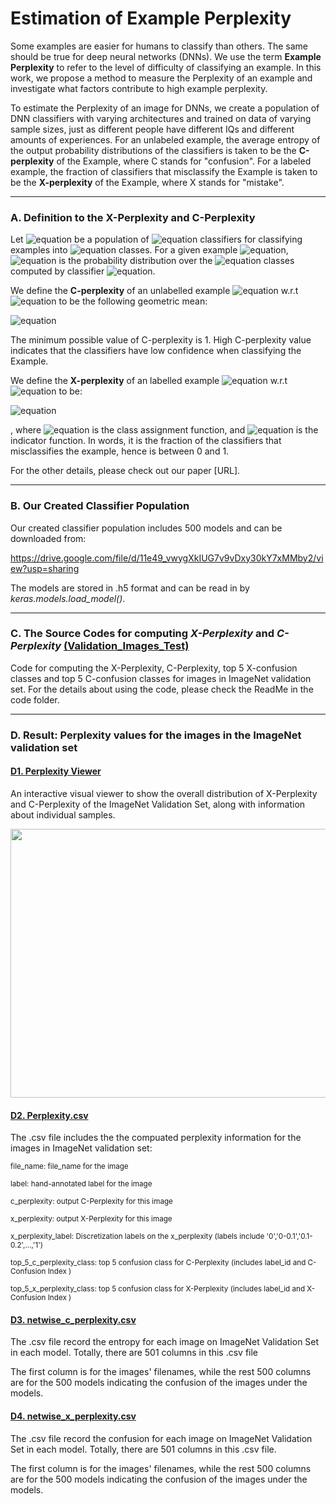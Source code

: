 # Estimation of Example Perplexity

Some examples are easier for humans to classify than others. The same should be true for deep neural networks (DNNs). We use the term **Example Perplexity** to refer to the level of difficulty of classifying an example. In this work, we propose a method to measure the Perplexity of an example and investigate what factors contribute to high example perplexity.

To estimate the Perplexity of an image for DNNs, we create a population of DNN classifiers with varying architectures and trained on data of varying sample sizes, just as different people have different IQs and different amounts of experiences. For an unlabeled example, the average entropy of the output probability distributions of the classifiers is taken to be the **C-perplexity** of the Example, where C stands for "confusion". For a labeled example, the fraction of classifiers that misclassify the Example is taken to be the **X-perplexity** of the Example, where X stands for "mistake".


-----------------------------------------------------------------------------------------------------------------------
### A. Definition to the X-Perplexity and C-Perplexity

Let ![equation](https://latex.codecogs.com/svg.image?\mathit{C})  be a population of ![equation](https://latex.codecogs.com/svg.image?N) classifiers for classifying examples into ![equation](https://latex.codecogs.com/svg.image?M) classes. For a given example ![equation](https://latex.codecogs.com/svg.image?\mathbf{x}), ![equation](https://latex.codecogs.com/svg.image?\small&space;P_i(y|\mathbf{x})) is the probability distribution over the ![equation](https://latex.codecogs.com/svg.image?M) classes computed by classifier ![equation](https://latex.codecogs.com/svg.image?i).  

We define the **C-perplexity**  of an unlabelled example ![equation](https://latex.codecogs.com/svg.image?\mathbf{x}) w.r.t ![equation](https://latex.codecogs.com/svg.image?\mathit{C}) to be the following geometric mean:

![equation](https://latex.codecogs.com/svg.image?\large&space;\Phi_{C}(\mathbf{x})&space;=&space;&space;[\prod_{i=1}^N&space;2^{&space;H(P_i(y|\mathbf{x}))}]^{\frac{1}{N}})
 
The minimum possible value of C-perplexity is 1. High C-perplexity value indicates that the classifiers have low confidence when classifying the Example.
 
We define the **X-perplexity** of an labelled example ![equation](https://latex.codecogs.com/svg.image?(\mathbf{x},&space;y)) w.r.t ![equation](https://latex.codecogs.com/svg.image?\mathit{C}) to be:

![equation](https://latex.codecogs.com/svg.image?\large&space;\Phi_{X}(\mathbf{x})&space;=&space;\frac{1}{N}&space;\sum_{i=1}^N&space;\mathbf{1}(C_i(\mathbf{x})&space;\neq&space;y))

, where
![equation](https://latex.codecogs.com/svg.image?\small&space;C_i(\mathbf{x})&space;=&space;\arg&space;\max_{y}&space;P_i(y|\mathbf{x})) is the class assignment function,  and ![equation](https://latex.codecogs.com/svg.image?\mathbf{1}) is the indicator function.  In words, it is the fraction of the classifiers that misclassifies the example, hence is between 0 and 1.

For the other details, please check out our paper [URL].

-----------------------------------------------------------------------------------------------------------------------

### B. Our Created Classifier Population

Our created classifier population includes 500 models and can be downloaded from:

https://drive.google.com/file/d/11e49_vwygXkIUG7v9vDxy30kY7xMMby2/view?usp=sharing

The models are stored in .h5 format and can be read in by *keras.models.load_model()*.

-----------------------------------------------------------------------------------------------------------------------

### C. The Source Codes for computing *X-Perplexity* and *C-Perplexity* [(Validation_Images_Test)](https://github.com/vaynexie/Example-Perplexity/tree/main/Validation_Images_Test)

Code for computing the X-Perplexity, C-Perplexity, top 5 X-confusion classes and top 5 C-confusion classes for images in ImageNet validation set. For the details about using the code, please check the ReadMe in the code folder.




-----------------------------------------------------------------------------------------------------------------------
### D. Result: Perplexity values for the images in the ImageNet validation set

#### [D1. Perplexity Viewer](http://xai.cse.ust.hk:5000/site/index.html) 
An interactive visual viewer to show the overall distribution of X-Perplexity and C-Perplexity of the ImageNet Validation Set, along with information about individual samples.

<img src="https://user-images.githubusercontent.com/69588181/113534528-72898d80-957d-11eb-8d02-fd0855891d25.png" height="430" width="600">


#### [D2. Perplexity.csv](https://github.com/vaynexie/Example-Perplexity/blob/main/perplexity.csv)

The .csv file includes the the compuated perplexity information for the images in ImageNet validation set:

<sub>file_name: file_name for the image</sub>

<sub>label: hand-annotated label for the image</sub>

<sub>c_perplexity: output C-Perplexity for this image</sub>

<sub>x_perplexity: output X-Perplexity for this image</sub>

<sub>x_perplexity_label: Discretization labels on the x_perplexity (labels include '0','0-0.1','0.1-0.2',...,'1')</sub>

<sub>top_5_c_perplexity_class: top 5 confusion class for C-Perplexity (includes label_id and C-Confusion Index )</sub>

<sub>top_5_x_perplexity_class: top 5 confusion class for X-Perplexity (includes label_id and X-Confusion Index )</sub>


#### [D3. netwise_c_perplexity.csv](https://drive.google.com/file/d/1IFi-qytTVEFSpTy-jEWaMKtc8lCuGYPv/view?usp=sharing)

The .csv file record the entropy for each image on ImageNet Validation Set in each model. Totally, there are 501 columns in this .csv file

The first column is for the images' filenames, while the rest 500 columns are for the 500 models indicating the confusion of the images under the models.


#### [D4. netwise_x_perplexity.csv](https://drive.google.com/file/d/1IFi-qytTVEFSpTy-jEWaMKtc8lCuGYPv/view?usp=sharing)

The .csv file record the confusion for each image on ImageNet Validation Set in each model. Totally, there are 501 columns in this .csv file.

The first column is for the images' filenames, while the rest 500 columns are for the 500 models indicating the confusion of the images under the models.
